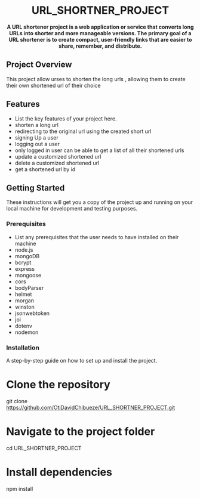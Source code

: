 <h1 align="center">URL_SHORTNER_PROJECT</h1>

<p align="center">
  <strong>A URL shortener project is a web application or service that converts long URLs into shorter and more manageable versions. The primary goal of a URL shortener is to create compact, user-friendly links that are easier to share, remember, and distribute.</strong>
</p>

## Project Overview
This project allow urses to shorten the long urls , allowing them to create their own shortened url of their choice

## Features
- List the key features of your project here.
- shorten  a long url
- redirecting to the original url using the created short url
- signing Up a user
- logging out a user
- only logged in user can be able to get a list of all their shortened urls
- update a customized shortened url
- delete a customized shortened url
- get a shortened url by id

## Getting Started
These instructions will get you a copy of the project up and running on your local machine for development and testing purposes.

### Prerequisites
- List any prerequisites that the user needs to have installed on their machine
- node.js
- mongoDB
- bcrypt
- express
- mongoose
- cors
- bodyParser
- helmet
- morgan
- winston
- jsonwebtoken
- joi
- dotenv
- nodemon


### Installation
A step-by-step guide on how to set up and install the project.

# Clone the repository
git clone https://github.com/OtiDavidChibueze/URL_SHORTNER_PROJECT.git

# Navigate to the project folder
cd URL_SHORTNER_PROJECT

# Install dependencies
npm install


